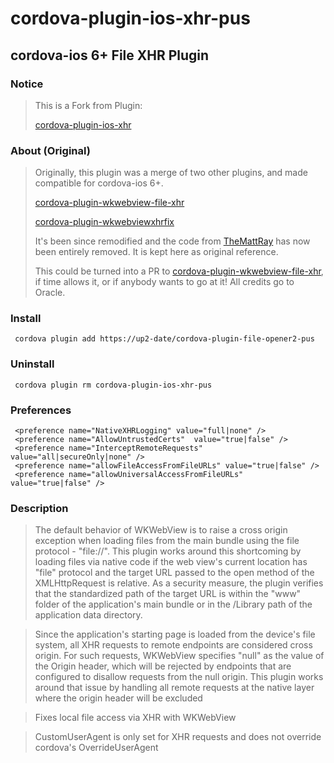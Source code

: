 # cordova-plugin-ios-xhr-pus
## cordova-ios 6+ File XHR Plugin

### Notice
> This is a Fork from Plugin:
> 
> [cordova-plugin-ios-xhr](https://github.com/globules-io/cordova-plugin-ios-xhr)

### About (Original)
> Originally, this plugin was a merge of two other plugins, and made compatible for cordova-ios 6+.
>
> [cordova-plugin-wkwebview-file-xhr](https://github.com/oracle/cordova-plugin-wkwebview-file-xhr)
>
> [cordova-plugin-wkwebviewxhrfix](https://github.com/TheMattRay/cordova-plugin-wkwebviewxhrfix)
>
> It's been since remodified and the code from [TheMattRay](https://github.com/TheMattRay) has now been entirely removed. It is kept here as original reference. 
>
> This could be turned into a PR to [cordova-plugin-wkwebview-file-xhr](https://github.com/oracle/cordova-plugin-wkwebview-file-xhr), if time allows it, or if anybody wants to go at it! All credits go to Oracle. 

### Install
     cordova plugin add https://up2-date/cordova-plugin-file-opener2-pus
### Uninstall
     cordova plugin rm cordova-plugin-ios-xhr-pus
### Preferences

     <preference name="NativeXHRLogging" value="full|none" />
     <preference name="AllowUntrustedCerts"  value="true|false" />
     <preference name="InterceptRemoteRequests" value="all|secureOnly|none" />
     <preference name="allowFileAccessFromFileURLs" value="true|false" />
     <preference name="allowUniversalAccessFromFileURLs" value="true|false" />
     
### Description

>The default behavior of WKWebView is to raise a cross origin exception when loading files from the main bundle using the file protocol - "file://". This plugin works around this shortcoming by loading files via native code if the web view's current location has "file" protocol and the target URL passed to the open method of the XMLHttpRequest is relative. As a security measure, the plugin verifies that the standardized path of the target URL is within the "www" folder of the application's main bundle or in the /Library path of the application data directory.

>Since the application's starting page is loaded from the device's file system, all XHR requests to remote endpoints are considered cross origin. For such requests, WKWebView specifies "null" as the value of the Origin header, which will be rejected by endpoints that are configured to disallow requests from the null origin. This plugin works around that issue by handling all remote requests at the native layer where the origin header will be excluded

>Fixes local file access via XHR with WKWebView

>CustomUserAgent is only set for XHR requests and does not override cordova's OverrideUserAgent
